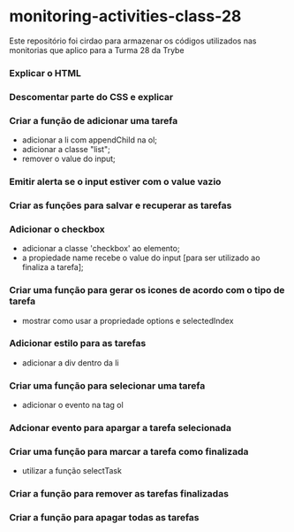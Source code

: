 # monitoring-activities-class-28

Este repositório foi cirdao para armazenar os códigos utilizados nas monitorias que aplico para a Turma 28 da Trybe

### Explicar o HTML
### Descomentar parte do CSS e explicar

### Criar a função de adicionar uma tarefa
 - adicionar a li com appendChild na ol;
 - adicionar a classe "list";
 - remover o value do input;

### Emitir alerta se o input estiver com o value vazio

### Criar as funções para salvar e recuperar as tarefas

### Adicionar o checkbox 
 - adicionar a classe 'checkbox' ao elemento;
 - a propiedade name recebe o value do input [para ser utilizado ao finaliza a tarefa];

### Criar uma função para gerar os icones de acordo com o tipo de tarefa
 - mostrar como usar a propriedade options e selectedIndex

### Adicionar estilo para as tarefas
 - adicionar a div dentro da li

### Criar uma função para selecionar uma tarefa
 - adicionar o evento na tag ol

### Adcionar evento para apargar a tarefa selecionada

### Criar uma função para marcar a tarefa como finalizada
 - utilizar a função selectTask

### Criar a função para remover as tarefas finalizadas

### Criar a função para apagar todas as tarefas
